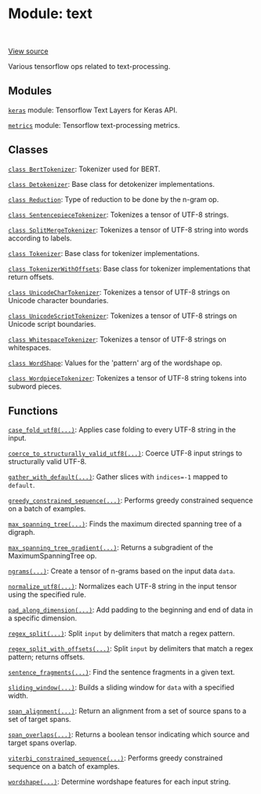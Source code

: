 <div itemscope itemtype="http://developers.google.com/ReferenceObject">
<meta itemprop="name" content="text" />
<meta itemprop="path" content="Stable" />
</div>

# Module: text

<!-- Insert buttons and diff -->

<table class="tfo-notebook-buttons tfo-api" align="left">
</table>

<a target="_blank" href="https://github.com/tensorflow/text/tree/master/tensorflow_text/__init__.py">View
source</a>

Various tensorflow ops related to text-processing.

## Modules

[`keras`](./text/keras.md) module: Tensorflow Text Layers for Keras API.

[`metrics`](./text/metrics.md) module: Tensorflow text-processing metrics.

## Classes

[`class BertTokenizer`](./text/BertTokenizer.md): Tokenizer used for BERT.

[`class Detokenizer`](./text/Detokenizer.md): Base class for detokenizer
implementations.

[`class Reduction`](./text/Reduction.md): Type of reduction to be done by the
n-gram op.

[`class SentencepieceTokenizer`](./text/SentencepieceTokenizer.md): Tokenizes a
tensor of UTF-8 strings.

[`class SplitMergeTokenizer`](./text/SplitMergeTokenizer.md): Tokenizes a tensor
of UTF-8 string into words according to labels.

[`class Tokenizer`](./text/Tokenizer.md): Base class for tokenizer
implementations.

[`class TokenizerWithOffsets`](./text/TokenizerWithOffsets.md): Base class for
tokenizer implementations that return offsets.

[`class UnicodeCharTokenizer`](./text/UnicodeCharTokenizer.md): Tokenizes a
tensor of UTF-8 strings on Unicode character boundaries.

[`class UnicodeScriptTokenizer`](./text/UnicodeScriptTokenizer.md): Tokenizes a
tensor of UTF-8 strings on Unicode script boundaries.

[`class WhitespaceTokenizer`](./text/WhitespaceTokenizer.md): Tokenizes a tensor
of UTF-8 strings on whitespaces.

[`class WordShape`](./text/WordShape.md): Values for the 'pattern' arg of the
wordshape op.

[`class WordpieceTokenizer`](./text/WordpieceTokenizer.md): Tokenizes a tensor
of UTF-8 string tokens into subword pieces.

## Functions

[`case_fold_utf8(...)`](./text/case_fold_utf8.md): Applies case folding to every
UTF-8 string in the input.

[`coerce_to_structurally_valid_utf8(...)`](./text/coerce_to_structurally_valid_utf8.md): Coerce UTF-8 input strings to structurally valid UTF-8.

[`gather_with_default(...)`](./text/gather_with_default.md): Gather slices with `indices=-1` mapped to `default`.

[`greedy_constrained_sequence(...)`](./text/greedy_constrained_sequence.md): Performs greedy constrained sequence on a batch of examples.

[`max_spanning_tree(...)`](./text/max_spanning_tree.md): Finds the maximum
directed spanning tree of a digraph.

[`max_spanning_tree_gradient(...)`](./text/max_spanning_tree_gradient.md):
Returns a subgradient of the MaximumSpanningTree op.

[`ngrams(...)`](./text/ngrams.md): Create a tensor of n-grams based on the input data `data`.

[`normalize_utf8(...)`](./text/normalize_utf8.md): Normalizes each UTF-8 string
in the input tensor using the specified rule.

[`pad_along_dimension(...)`](./text/pad_along_dimension.md): Add padding to the beginning and end of data in a specific dimension.

[`regex_split(...)`](./text/regex_split.md): Split `input` by delimiters that
match a regex pattern.

[`regex_split_with_offsets(...)`](./text/regex_split_with_offsets.md): Split
`input` by delimiters that match a regex pattern; returns offsets.

[`sentence_fragments(...)`](./text/sentence_fragments.md): Find the sentence fragments in a given text.

[`sliding_window(...)`](./text/sliding_window.md): Builds a sliding window for `data` with a specified width.

[`span_alignment(...)`](./text/span_alignment.md): Return an alignment from a set of source spans to a set of target spans.

[`span_overlaps(...)`](./text/span_overlaps.md): Returns a boolean tensor indicating which source and target spans overlap.

[`viterbi_constrained_sequence(...)`](./text/viterbi_constrained_sequence.md): Performs greedy constrained sequence on a batch of examples.

[`wordshape(...)`](./text/wordshape.md): Determine wordshape features for each input string.

